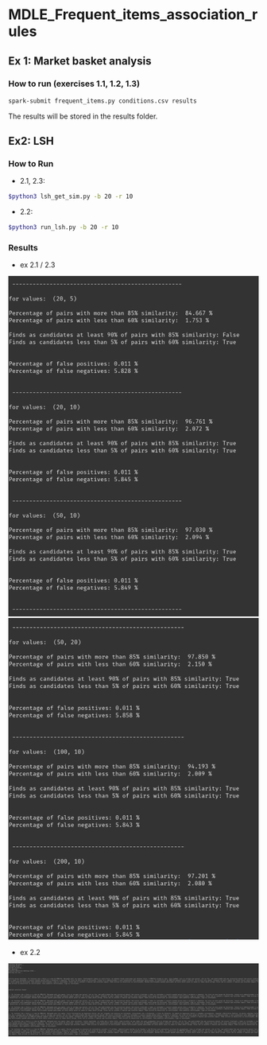 # MDLE_Frequent_items_association_rules


## Ex 1: Market basket analysis 

### How to run (exercises 1.1, 1.2, 1.3) 

```bash
spark-submit frequent_items.py conditions.csv results
```

The results will be stored in the results folder. 

## Ex2: LSH

### How to Run 
- 2.1, 2.3: 
```bash
$python3 lsh_get_sim.py -b 20 -r 10
```

- 2.2: 
```bash
$python3 run_lsh.py -b 20 -r 10
```

### Results

- ex 2.1 / 2.3 

![ex 2.1 / 2.3](./images/img1.png)
![ex 2.1 / 2.3 ](./images/img2.png)

- ex 2.2 

![ex 2.2](./images/img3.png)

  
